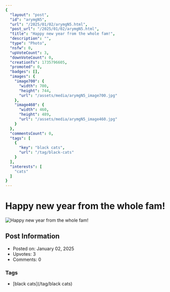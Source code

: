 ```yaml
---
{
  "layout": "post",
  "id": "arymgN5",
  "url": "/2025/01/02/arymgN5.html",
  "post_url": "/2025/01/02/arymgN5.html",
  "title": "Happy new year from the whole fam!",
  "description": "",
  "type": "Photo",
  "nsfw": 0,
  "upVoteCount": 3,
  "downVoteCount": 0,
  "creationTs": 1735796605,
  "promoted": 0,
  "badges": [],
  "images": {
    "image700": {
      "width": 700,
      "height": 744,
      "url": "/assets/media/arymgN5_image700.jpg"
    },
    "image460": {
      "width": 460,
      "height": 489,
      "url": "/assets/media/arymgN5_image460.jpg"
    }
  },
  "commentsCount": 0,
  "tags": [
    {
      "key": "black cats",
      "url": "/tag/black-cats"
    }
  ],
  "interests": [
    "cats"
  ]
}
---
```


# Happy new year from the whole fam!

![Happy new year from the whole fam!](/assets/media/arymgN5_image700.jpg)

## Post Information

- Posted on: January 02, 2025
- Upvotes: 3
- Comments: 0

### Tags

- [black cats](/tag/black cats)
